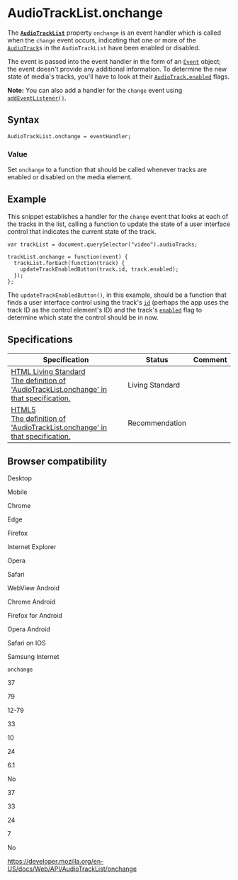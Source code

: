 # AudioTrackList.onchange

The **[`AudioTrackList`](../audiotracklist)** property `onchange` is an event handler which is called when the `change` event occurs, indicating that one or more of the [`AudioTrack`](../audiotrack)s in the `AudioTrackList` have been enabled or disabled.

The event is passed into the event handler in the form of an [`Event`](../event) object; the event doesn't provide any additional information. To determine the new state of media's tracks, you'll have to look at their [`AudioTrack.enabled`](../audiotrack/enabled) flags.

**Note:** You can also add a handler for the `change` event using [`addEventListener()`](../eventtarget/addeventlistener).

## Syntax

    AudioTrackList.onchange = eventHandler;

### Value

Set `onchange` to a function that should be called whenever tracks are enabled or disabled on the media element.

## Example

This snippet establishes a handler for the `change` event that looks at each of the tracks in the list, calling a function to update the state of a user interface control that indicates the current state of the track.

    var trackList = document.querySelector("video").audioTracks;

    trackList.onchange = function(event) {
      trackList.forEach(function(track) {
        updateTrackEnabledButton(track.id, track.enabled);
      });
    };

The `updateTrackEnabledButton()`, in this example, should be a function that finds a user interface control using the track's [`id`](../audiotrack/id) (perhaps the app uses the track ID as the control element's ID) and the track's [`enabled`](../audiotrack/enabled) flag to determine which state the control should be in now.

## Specifications

<table><thead><tr class="header"><th>Specification</th><th>Status</th><th>Comment</th></tr></thead><tbody><tr class="odd"><td><a href="https://html.spec.whatwg.org/multipage/#handler-tracklist-onchange">HTML Living Standard<br />
<span class="small">The definition of 'AudioTrackList.onchange' in that specification.</span></a></td><td><span class="spec-living">Living Standard</span></td><td></td></tr><tr class="even"><td><a href="https://www.w3.org/TR/html52/embedded-content-0.html#dom-audiotracklist-onchange">HTML5<br />
<span class="small">The definition of 'AudioTrackList.onchange' in that specification.</span></a></td><td><span class="spec-rec">Recommendation</span></td><td></td></tr></tbody></table>

## Browser compatibility

Desktop

Mobile

Chrome

Edge

Firefox

Internet Explorer

Opera

Safari

WebView Android

Chrome Android

Firefox for Android

Opera Android

Safari on IOS

Samsung Internet

`onchange`

37

79

12-79

33

10

24

6.1

No

37

33

24

7

No

<a href="https://developer.mozilla.org/en-US/docs/Web/API/AudioTrackList/onchange" class="_attribution-link">https://developer.mozilla.org/en-US/docs/Web/API/AudioTrackList/onchange</a>
